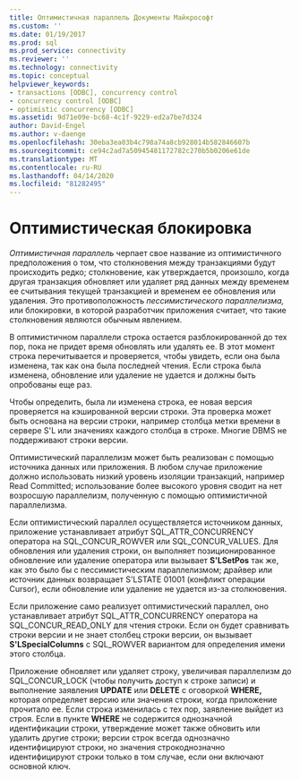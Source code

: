```yaml
---
title: Оптимистичная параллель Документы Майкрософт
ms.custom: ''
ms.date: 01/19/2017
ms.prod: sql
ms.prod_service: connectivity
ms.reviewer: ''
ms.technology: connectivity
ms.topic: conceptual
helpviewer_keywords:
- transactions [ODBC], concurrency control
- concurrency control [ODBC]
- optimistic concurrency [ODBC]
ms.assetid: 9d71e09e-bc68-4c1f-9229-ed2a7be7d324
author: David-Engel
ms.author: v-daenge
ms.openlocfilehash: 30eba3ea03b4c798a74a8cb928014b582846607b
ms.sourcegitcommit: ce94c2ad7a50945481172782c270b5b0206e61de
ms.translationtype: MT
ms.contentlocale: ru-RU
ms.lasthandoff: 04/14/2020
ms.locfileid: "81282495"
---
```

# <a name="optimistic-concurrency"></a>Оптимистическая блокировка
*Оптимистичная параллель* черпает свое название из оптимистичного предположения о том, что столкновения между транзакциями будут происходить редко; столкновение, как утверждается, произошло, когда другая транзакция обновляет или удаляет ряд данных между временем ее считывания текущей транзакцией и временем ее обновления или удаления. Это противоположность *пессимистического параллелизма,* или блокировки, в которой разработчик приложения считает, что такие столкновения являются обычным явлением.  
  
 В оптимистичном параллели строка остается разблокированной до тех пор, пока не придет время обновлять или удалять ее. В этот момент строка перечитывается и проверяется, чтобы увидеть, если она была изменена, так как она была последней чтения. Если строка была изменена, обновление или удаление не удается и должны быть опробованы еще раз.  
  
 Чтобы определить, была ли изменена строка, ее новая версия проверяется на кэшированной версии строки. Эта проверка может быть основана на версии строки, например столбца метки времени в сервере S'L или значениях каждого столбца в строке. Многие DBMS не поддерживают строки версии.  
  
 Оптимистический параллелизм может быть реализован с помощью источника данных или приложения. В любом случае приложение должно использовать низкий уровень изоляции транзакций, например Read Committed; использование более высокого уровня сводит на нет возросшую параллелизм, полученную с помощью оптимистичной параллелизма.  
  
 Если оптимистический параллел осуществляется источником данных, приложение устанавливает атрибут SQL_ATTR_CONCURRENCY оператора на SQL_CONCUR_ROWVER или SQL_CONCUR_VALUES. Для обновления или удаления строки, он выполняет позиционированное обновление или удаление оператора или вызывает **S'LSetPos** так же, как это было бы с пессимистическим параллелизмом; драйвер или источник данных возвращает S'LSTATE 01001 (конфликт операции Cursor), если обновление или удаление не удается из-за столкновения.  
  
 Если приложение само реализует оптимистический параллел, оно устанавливает атрибут SQL_ATTR_CONCURRENCY оператора на SQL_CONCUR_READ_ONLY для чтения строки. Если он будет сравнивать строки версии и не знает столбец строки версии, он вызывает **S'LSpecialColumns** с SQL_ROWVER вариантом для определения имени этого столбца.  
  
 Приложение обновляет или удаляет строку, увеличивая параллелизм до SQL_CONCUR_LOCK (чтобы получить доступ к строке записи) и выполнение заявления **UPDATE** или **DELETE** с оговоркой **WHERE,** которая определяет версию или значения строки, когда приложение прочитало ее. Если строка изменилась с тех пор, заявление выйдет из строя. Если в пункте **WHERE** не содержится однозначной идентификации строки, утверждение может также обновить или удалить другие строки; версии строк всегда однозначно идентифицируют строки, но значения строкоднозначно идентифицируют строки только в том случае, если они включают основной ключ.
